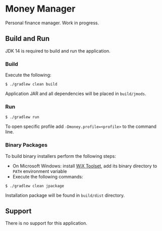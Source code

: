 # Money Manager

Personal finance manager. Work in progress.

## Build and Run

JDK 14 is required to build and run the application.

### Build

Execute the following:
```shell script
$ ./gradlew clean build
```

Application JAR and all dependencies will be placed in ```build/jmods```.

### Run

```shell script
$ ./gradlew run
```
To open specific profile add ```-Dmoney.profile=<profile>``` to the command line.

### Binary Packages

To build binary installers perform the following steps:
* On Microsoft Windows: install [WiX Toolset](https://wixtoolset.org/releases/), add its binary directory to ```PATH``` 
environment variable
* Execute the following commands:
```shell script
$ ./gradlew clean jpackage
```

Installation package will be found in ```build/dist``` directory.

## Support

There is no support for this application.